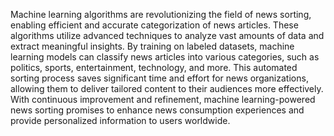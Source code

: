 
Machine learning algorithms are revolutionizing the field of news sorting, enabling efficient and accurate categorization of news articles. These algorithms utilize advanced techniques to analyze vast amounts of data and extract meaningful insights. By training on labeled datasets, machine learning models can classify news articles into various categories, such as politics, sports, entertainment, technology, and more. This automated sorting process saves significant time and effort for news organizations, allowing them to deliver tailored content to their audiences more effectively. With continuous improvement and refinement, machine learning-powered news sorting promises to enhance news consumption experiences and provide personalized information to users worldwide.
